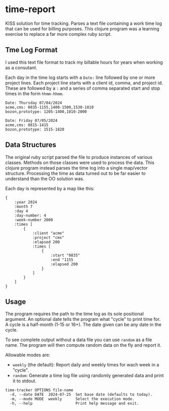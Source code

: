 # time-report

KISS solution for time tracking.  Parses a text file containing a work time log
that can be used for billing purposes.  This clojure program was a learning exercise
to replace a far more complex ruby script.

## Tme Log Format

I used this text file format to track my billable hours for years when working as a consutant.

Each day in the time log starts with a `Date:` line followed by one or more
project lines.  Each project line starts with a client id, comma, and project id.
These are followed by a `:` and a series of comma separated start and stop times
in the form `hhmm-hhmm`.

```
Date: Thursday 07/04/2024
acme,cms: 0835-1155,1400-1500,1530-1810
bozon,prototype: 1205-1400,1810-2000

Date: Friday 07/05/2024
acme,cms: 0815-1415
bozon,prototype: 1515-1820
```

## Data Structures

The original ruby script parsed the file to produce instances of various classes.
Methods on those classes were used to process the data.  This clojure program
instead parses the time log into a single map/vector structure.  Processing
the time as data turned out to be far easier to understand than the OO solution was.

Each day is represented by a map like this:

```
{
    :year 2024
    :month 7
    :day 4
    :day-number: 4
    :week-number 2000
    :times [
        {
            :client "acme"
            :project "cms"
            :elapsed 200
            :times [
                {
                    :start "0835"
                    :end "1155
                    :elapsed 200
                }
            ]
        }
    ]
}
```


## Usage

The program requires the path to the time log as its sole positional argument.
An optional date tells the program what "cycle" to print time for.
A cycle is a half-month (1-15 or 16+).  The date given can be any date in the cycle.

To see complete output without a data file you can use `random` as a file name.
The program will then compute random data on the fly and report it.

Allowable modes are:

- `weekly` (the default): Report daily and weekly times for wach week in a "cycle".
- `random`: Generate a time log file using randomly generated data and print it to stdout.

```
time-tracker OPTIONS file-name
  -d, --date DATE  2024-07-25  Set base date (defaults to today).
  -m, --mode MODE  weekly      Select the execution mode.
  -h, --help                   Print help message and exit.
```

